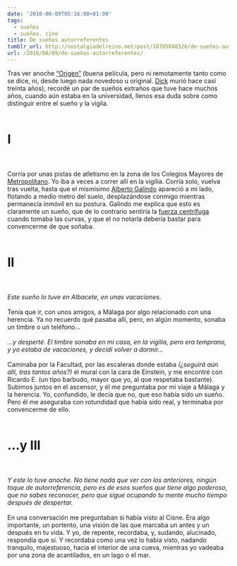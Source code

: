 ```yaml
---
date: '2010-08-09T05:16:00+01:00'
tags:
  - sueños
  - sueños. cine
title: De sueños autorreferentes
tumblr_url: http://nostalgiadelreino.net/post/18785848326/de-sueños-autorreferentes
url: /2010/08/09/de-sueños-autorreferentes/
---
```


<p>Tras ver anoche <a href="http://www.imdb.com/title/tt1375666/">&ldquo;Origen&rdquo;</a> (buena película, pero ni remotamente tanto como se dice, ni, desde luego nada novedoso u original. <a href="http://es.wikipedia.org/wiki/Philip_K._Dick">Dick</a> murió hace casi treinta años), recordé un par de sueños extraños que tuve hace muchos años, cuando aún estaba en la universidad, llenos esa duda sobre como distinguir entre el sueño y la vigila.<br/><br/></p><h1>I</h1><br/><br/>Corría por unas pistas de atletismo en la zona de los Colegios Mayores de <a href="http://es.wikipedia.org/wiki/Estaci%C3%B3n_de_Metropolitano">Metropolitano</a>. Yo iba a veces a correr allí en la vigilia. Corría solo, vuelva tras vuelta, hasta que el mismísimo <a href="http://quintoysextodesena.lacoctelera.net/post/2007/09/24/aquien-es-alberto-galindo-">Alberto Galindo</a> apareció a mi lado, flotando a medio metro del suelo, desplazándose conmigo mientras permanecía inmóvil en su postura. Galindo me explica que esto es claramente un sueño, que de lo contrario sentiría la <a href="http://en.wikipedia.org/wiki/Centrifugal_force_(rotating_reference_frame)">fuerza centrífuga</a> cuando tomaba las curvas, y que el no notarla debería bastar para convencerme de que soñaba.<br/><br/><h1>II</h1><br/><br/><em>Este sueño lo tuve en Albacete, en unas vacaciones.</em><br/><br/>Tenía que ir, con unos amigos, a Málaga por algo relacionado con una herencia. Ya no recuerdo qué pasaba allí, pero, en algún momento, sonaba un timbre o un teléfono&hellip;<br/><br/><em>&hellip;y desperté. El timbre sonaba en mi casa, en la vigilia, pero era temprano, y yo estaba de vacaciones, y decidí volver a dormir&hellip;</em><br/><br/>Caminaba por la Facultad, por las escaleras donde estaba <em>(¿seguirá aún allí, tras tantos años?)</em> el mural con la cara de Einstein, y me encontré con Ricardo E. (un tipo barbudo, mayor que yo, al que respetaba bastante). Subimos juntos en el ascensor, y él me preguntaba por mi viaje a Málaga y la herencia. Yo, confundido, le decía que no, que eso había sido un sueño. Pero él me aseguraba con rotundidad que había sido real, y terminaba por convencerme de ello.<br/><br/><h1>&hellip;y III</h1><br/><br/><em>Y este lo tuve anoche. No tiene nada que ver con los anteriores, ningún toque de autorreferencia, pero es de esos sueños que tiene algo poderoso, que no sabes reconocer, pero que sigue ocupando tu mente mucho tiempo después de despertar.</em><br/><br/>En una conversación me preguntaban si había visto al Cisne. Era algo importante, un portento, una visión de las que marcaba un antes y un después en tu vida. Y yo, de repente, recordaba, y, sudando, alucinado, respondía que sí. Y recordaba como una vez lo había visto, nadando tranquilo, majestuoso, hacia el interior de una cueva, mientras yo vadeaba por una zona de acantilados, en un lago o el mar.<div class="blogger-post-footer"><img width="1" height="1" src="https://blogger.googleusercontent.com/tracker/1180118427259117074-1908808939443489029?l=nostalgiadelreino.blogspot.com" alt=""/></div>